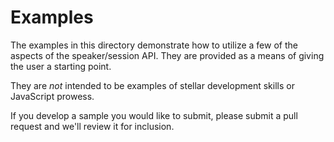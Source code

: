 # Examples

The examples in this directory demonstrate how to utilize a few of the aspects of the speaker/session API. They are provided as a means of giving the user a starting point.

They are *not* intended to be examples of stellar development skills or JavaScript prowess.

If you develop a sample you would like to submit, please submit a pull request and we'll review it for inclusion.